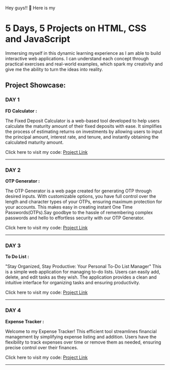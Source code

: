 Hey guys!! 🚀 Here is my

# 5 Days, 5 Projects on HTML, CSS and JavaScript

Immersing myself in this dynamic learning experience as I am able to build interactive web applications. I can understand each concept through practical exercises and real-world examples, which spark my creativity and give me the ability to turn the ideas into reality.

## Project Showcase:

### DAY 1

**FD Calculator :**

The Fixed Deposit Calculator is a web-based tool developed to help users calculate the maturity amount of their fixed deposits with ease. It simplifies the process of estimating returns on investments by allowing users to input the principal amount, interest rate, and tenure, and instantly obtaining the calculated maturity amount.

Click here to visit my code: [Project Link](https://github.com/MadhuVarshaP/JS-Projects/tree/main/FD_Calculator)

---

### DAY 2

**OTP Generator :**

The OTP Generator is a web page created for generating OTP through desired inputs. With customizable options, you have full control over the length and character types of your OTPs, ensuring maximum protection for your accounts. This makes easy in creating instant One Time Passwords(OTPs).Say goodbye to the hassle of remembering complex passwords and hello to effortless security with our OTP Generator.

Click here to visit my code: [Project Link](https://github.com/MadhuVarshaP/JS-Projects/tree/main/OTP_Generator)

---

### DAY 3

**To Do List :**

"Stay Organized, Stay Productive: Your Personal To-Do List Manager"
This is a simple web application for managing to-do lists. Users can easily add, delete, and edit tasks as they wish. The application provides a clean and intuitive interface for organizing tasks and ensuring productivity.

Click here to visit my code: [Project Link](https://github.com/MadhuVarshaP/JS-Projects/tree/main/ToDoList)

---

### DAY 4

**Expense Tracker :**

Welcome to my Expense Tracker! This efficient tool streamlines financial management by simplifying expense listing and addition. Users have the flexibility to track expenses over time or remove them as needed, ensuring precise control over their finances.

Click here to visit my code: [Project Link](https://github.com/MadhuVarshaP/JS-Projects/tree/main/Expense_Tracker)

---

